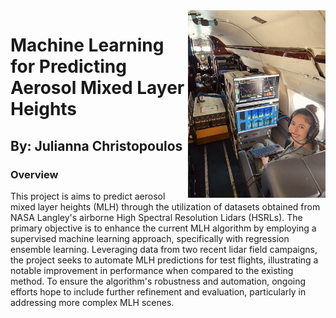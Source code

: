 
<img align="right" width="220" height="300" src="/assets/IMG/julie.jpg">

# **Machine Learning for Predicting Aerosol Mixed Layer Heights**
## By: Julianna Christopoulos


### **Overview**

This project is aims to predict aerosol mixed layer heights (MLH) through the utilization of datasets obtained from NASA Langley's airborne High Spectral Resolution Lidars (HSRLs). The primary objective is to enhance the current MLH algorithm by employing a supervised machine learning approach, specifically with regression ensemble learning. Leveraging data from two recent lidar field campaigns, the project seeks to automate MLH predictions for test flights, illustrating a notable improvement in performance when compared to the existing method. To ensure the algorithm's robustness and automation, ongoing efforts hope to include further refinement and evaluation, particularly in addressing more complex MLH scenes.




